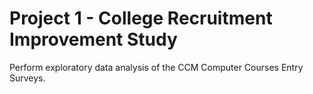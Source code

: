 # Project 1 - College Recruitment Improvement Study
 Perform exploratory data analysis of the CCM Computer Courses Entry Surveys.
